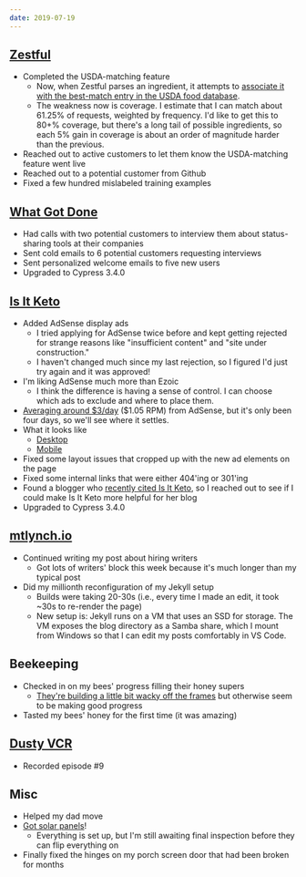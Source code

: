 ```yaml
---
date: 2019-07-19
---
```


## [Zestful](https://zestfuldata.com)

- Completed the USDA-matching feature
  - Now, when Zestful parses an ingredient, it attempts to [associate it with the best-match entry in the USDA food database](HTq9Ydw.webp).
  - The weakness now is coverage. I estimate that I can match about 61.25% of requests, weighted by frequency. I'd like to get this to 80+% coverage, but there's a long tail of possible ingredients, so each 5% gain in coverage is about an order of magnitude harder than the previous.
- Reached out to active customers to let them know the USDA-matching feature went live
- Reached out to a potential customer from Github
- Fixed a few hundred mislabeled training examples

## [What Got Done](https://whatgotdone.com)

- Had calls with two potential customers to interview them about status-sharing tools at their companies
- Sent cold emails to 6 potential customers requesting interviews
- Sent personalized welcome emails to five new users
- Upgraded to Cypress 3.4.0

## [Is It Keto](https://isitketo.org)

- Added AdSense display ads
  - I tried applying for AdSense twice before and kept getting rejected for strange reasons like "insufficient content" and "site under construction."
  - I haven't changed much since my last rejection, so I figured I'd just try again and it was approved!
- I'm liking AdSense much more than Ezoic
  - I think the difference is having a sense of control. I can choose which ads to exclude and where to place them.
- [Averaging around \$3/day](590Kr0w.webp) ($1.05 RPM) from AdSense, but it's only been four days, so we'll see where it settles.
- What it looks like
  - [Desktop](fsIhdGd.webp)
  - [Mobile](dkZKsTj.webp)
- Fixed some layout issues that cropped up with the new ad elements on the page
- Fixed some internal links that were either 404'ing or 301'ing
- Found a blogger who [recently cited Is It Keto](https://protectingyourpennies.com/2019/07/05/keto-bai-creamsicle-drink/), so I reached out to see if I could make Is It Keto more helpful for her blog
- Upgraded to Cypress 3.4.0

## [mtlynch.io](https://mtlynch.io)

- Continued writing my post about hiring writers
  - Got lots of writers' block this week because it's much longer than my typical post
- Did my millionth reconfiguration of my Jekyll setup
  - Builds were taking 20-30s (i.e., every time I made an edit, it took ~30s to re-render the page)
  - New setup is: Jekyll runs on a VM that uses an SSD for storage. The VM exposes the blog directory as a Samba share, which I mount from Windows so that I can edit my posts comfortably in VS Code.

## Beekeeping

- Checked in on my bees' progress filling their honey supers
  - [They're building a little bit wacky off the frames](https://photos.app.goo.gl/u21SvJB7zBUrobVN9) but otherwise seem to be making good progress
- Tasted my bees' honey for the first time (it was amazing)

## [Dusty VCR](https://dustyvcr.com)

- Recorded episode #9

## Misc

- Helped my dad move
- [Got solar panels](https://photos.app.goo.gl/qehqJf6sVtqQvJbY8)!
  - Everything is set up, but I'm still awaiting final inspection before they can flip everything on
- Finally fixed the hinges on my porch screen door that had been broken for months

